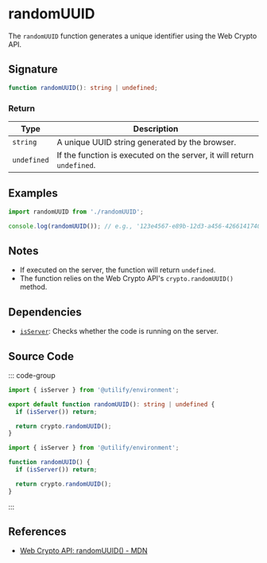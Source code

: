 # randomUUID

The `randomUUID` function generates a unique identifier using the Web Crypto API.

## Signature

```typescript
function randomUUID(): string | undefined;
```

### Return

| Type        | Description                                                       |
|-------------|-------------------------------------------------------------------|
| `string`    | A unique UUID string generated by the browser.                    |
| `undefined` | If the function is executed on the server, it will return `undefined`. |

## Examples

```typescript
import randomUUID from './randomUUID';

console.log(randomUUID()); // e.g., '123e4567-e89b-12d3-a456-426614174000'
```

## Notes

- If executed on the server, the function will return `undefined`.
- The function relies on the Web Crypto API's `crypto.randomUUID()` method.

## Dependencies

- [`isServer`](../environment/isServer.md): Checks whether the code is running on the server.

## Source Code

::: code-group
```typescript
import { isServer } from '@utilify/environment';

export default function randomUUID(): string | undefined {
  if (isServer()) return;

  return crypto.randomUUID();
}
```

```javascript
import { isServer } from '@utilify/environment';

function randomUUID() {
  if (isServer()) return;

  return crypto.randomUUID();
}
```
:::

## References

- [Web Crypto API: randomUUID() - MDN](https://developer.mozilla.org/en-US/docs/Web/API/Crypto/randomUUID)